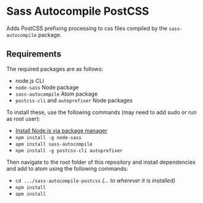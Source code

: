 # Sass Autocompile PostCSS

Adds PostCSS prefixing processing to css files compiled by the `sass-autocompile` package.

## Requirements

The required packages are as follows:
- node.js CLI
- `node-sass` Node package
- `sass-autocompile` Atom package
- `postcss-cli` and `autoprefixer` Node packages

To install these, use the following commands (may need to add sudo or run as root user):
- [Install Node.js via package manager](https://nodejs.org/en/download/package-manager/)
- `npm install -g node-sass`
- `apm install sass-autocompile`
- `npm install -g postcss-cli autoprefixer`

Then navigate to the root folder of this repository and install dependencies and add to atom using the following commands:
- `cd .../sass-autocompile-postcss` _(... to wherever it is installed)_
- `npm install`
- `apm install`
